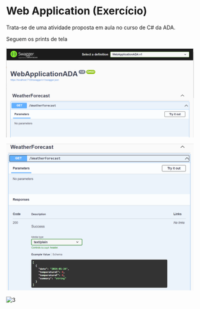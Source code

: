 # Web Application (Exercício)

Trata-se de uma atividade proposta em aula no curso de C# da ADA.

Seguem os prints de tela

![1](https://github.com/angelafrocha/WebApplicationADA/blob/master/PrintsAPI/1.png?raw=true)

![2](https://github.com/angelafrocha/WebApplicationADA/blob/master/PrintsAPI/2.png?raw=true)

![3]()
